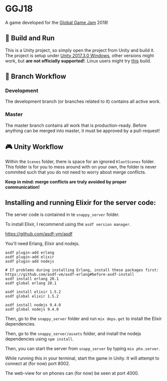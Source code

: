 # GGJ18
A game developed for the [Global Game Jam](http://globalgamejam.org) 2018!

## :nut_and_bolt: Build and Run
This is a Unity project, so simply open the project from Unity and build it.
The project is setup under [Unity 2017.3.0 Windows](https://unity3d.com/get-unity/download/archive), other versions might work,
but **are not officially supported!**. Linux users might try [this](https://forum.unity.com/threads/unity-on-linux-release-notes-and-known-issues.350256/page-2) build.

## :briefcase: Branch Workflow
### Development
The development branch (or branches related to it) contains all active work.

### Master
The master branch contains all work that is production-ready. Before anything can be merged into master, it must be approved by a pull-request!

## :video_game: Unity Workflow
Within the `Scenes` folder, there is space for an ignored `KlootScenes` folder.
This folder is for you to mess around with on your own, 
the folder is never commited such that you do not need to worry about merge conflicts.

**Keep in mind: merge conflicts are truly avoided by proper communication!**


## Installing and running Elixir for the server code:

The server code is contained in te `snappy_server` folder.

To install Elixir, I recommend using the `asdf version manager`.

https://github.com/asdf-vm/asdf

You'll need Erlang, Elixir and nodejs.

```
asdf plugin-add erlang
asdf plugin-add elixir
asdf plugin-add nodejs

# If problems during installing Erlang, install these packages first: https://github.com/asdf-vm/asdf-erlang#before-asdf-install
asdf install erlang 20.1
asdf global erlang 20.1

asdf install elixir 1.5.2
asdf global elixir 1.5.2

asdf install nodejs 9.4.0
asdf global nodejs 9.4.0
```


Then, go to the `snappy_server` folder and run `mix deps.get` to install the Elixir dependencies.

Then, go to the `snappy_server/assets` folder, and install the nodejs dependencies using `npm install`.

Then, you can start the server from `snapp_server` by typing `mix phx.server`.

While running this in your terminal, start the game in Unity. It will attempt to connect at (for now) port 8002.

The web-view for on phones can (for now) be seen at port 4000.
